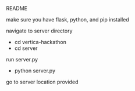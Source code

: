 
README

make sure you have flask, python, and pip installed

navigate to server directory 
- cd vertica-hackathon
- cd server

run server.py 
- python server.py

go to server location provided
